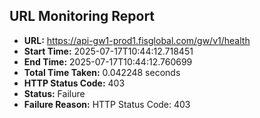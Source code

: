 ## URL Monitoring Report

- **URL:** https://api-gw1-prod1.fisglobal.com/gw/v1/health
- **Start Time:** 2025-07-17T10:44:12.718451
- **End Time:** 2025-07-17T10:44:12.760699
- **Total Time Taken:** 0.042248 seconds
- **HTTP Status Code:** 403
- **Status:** Failure
- **Failure Reason:** HTTP Status Code: 403
